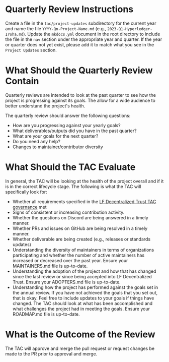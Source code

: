 [//]: # (SPDX-License-Identifier: CC-BY-4.0)

# Quarterly Review Instructions
Create a file in the `tac/project-updates` subdirectory for the current year and name the file `YYYY-Qn-Project-Name.md` (e.g., `2023-Q1-Hyperledger-Iroha.md`).  Update the `mkdocs.yml` document in the root directory to include the file in the `nav` section under the appropriate year and quarter. If the year or quarter does not yet exist, please add it to match what you see in the `Project Updates` section.

# What Should the Quarterly Review Contain
Quarterly reviews are intended to look at the past quarter to see how the project is progressing against its goals. The allow for a wide audience to better understand the project's health. 

The quarterly review should answer the following questions:

- How are you progressing against your yearly goals?
- What deliverables/outputs did you have in the past quarter?
- What are your goals for the next quarter?
- Do you need any help?
- Changes to maintainer/contributor diversity

# What Should the TAC Evaluate
In general, the TAC will be looking at the health of the project overall and if it is in the correct lifecycle stage. The following is what the TAC will specifically look for:

- Whether all requirements specified in the [LF Decentralized Trust TAC governance](../governing-documents/index.md) met
- Signs of consistent or increasing contribution activity.
- Whether the questions on Discord are being answered in a timely manner.
- Whether PRs and issues on GitHub are being resolved in a timely manner.
- Whether deliverable are being created (e.g., releases or standards updates)
- Understanding the diversity of maintainers in terms of organizations participating and whether the number of active maintainers has increased or decreased over the past year. Ensure your MAINTAINERS.md file is up-to-date.
- Understanding the adoption of the project and how that has changed since the last review or since being accepted into LF Decentralized Trust. Ensure your ADOPTERS.md file is up-to-date.
- Understanding how the project has performed against the goals set in the annual review. If you have not achieved the goals that you set out, that is okay. Feel free to include updates to your goals if things have changed. The TAC should look at what has been accomplished and what challenges the project had in meeting the goals. Ensure your ROADMAP.md file is up-to-date.

# What is the Outcome of the Review
The TAC will approve and merge the pull request or request changes be made to the PR prior to approval and merge.